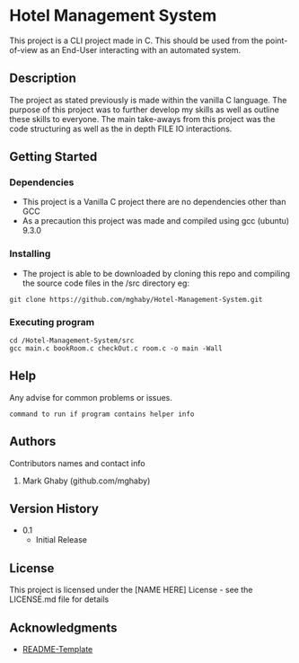 # Hotel Management System

This project is a CLI project made in C. This should be used from the point-of-view as an End-User interacting with an automated system.

## Description

The project as stated previously is made within the vanilla C language. The purpose of this project was to further develop my skills as well as outline these skills to everyone. The main take-aways from this project was the code structuring
as well as the in depth FILE IO interactions.

## Getting Started

### Dependencies

* This project is a Vanilla C project there are no dependencies other than GCC
* As a precaution this project was made and compiled using gcc (ubuntu) 9.3.0

### Installing

* The project is able to be downloaded by cloning this repo and compiling the source code files in the /src directory eg:
```
git clone https://github.com/mghaby/Hotel-Management-System.git
```

### Executing program

```
cd /Hotel-Management-System/src
gcc main.c bookRoom.c checkOut.c room.c -o main -Wall
```

## Help

Any advise for common problems or issues.
```
command to run if program contains helper info
```

## Authors

Contributors names and contact info

1. Mark Ghaby (github.com/mghaby)

## Version History

* 0.1
    * Initial Release

## License

This project is licensed under the [NAME HERE] License - see the LICENSE.md file for details

## Acknowledgments

* [README-Template](https://gist.github.com/DomPizzie/7a5ff55ffa9081f2de27c315f5018afc)